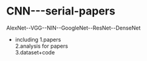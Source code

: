 # CNN---serial-papers
AlexNet--VGG--NIN--GoogleNet--ResNet--DenseNet
- including
1.papers    
2.analysis for papers   
3.dataset+code  
